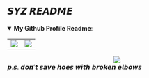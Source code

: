 ## 𝙎𝙔𝙕 𝙍𝙀𝘼𝘿𝙈𝙀
<details open>
 <summary><b>My Github Profile Readme</b>: </summary>
<div align="center">
    <table>
        <tr>
            <td align="center" style="padding=0;width=50%;">
                <img src="https://github-readme-stats.vercel.app/api?username=8uX&title_color=4F8CC9&text_color=9f9f9f&show_icons=true&bg_color=00000000&hide_border=true&icon_color=4F8CC9&hide_title=true&count_private=true" />
            </td>
            <td align="center" style="padding=0;width=50%;">
                <img src="https://github-readme-stats.vercel.app/api/top-langs/?username=8uX&title_color=4F8CC9&text_color=9f9f9f&layout=compact&show_icons=true&bg_color=00000000&hide_border=true&icon_color=00000000&count_private=true" />
            </td>
        </tr>
    </table>
  <img src="https://gpvc.arturio.dev/8uX">
</div>
𝙥.𝙨. 𝙙𝙤𝙣’𝙩 𝙨𝙖𝙫𝙚 𝙝𝙤𝙚𝙨 𝙬𝙞𝙩𝙝 𝙗𝙧𝙤𝙠𝙚𝙣 𝙚𝙡𝙗𝙤𝙬𝙨
